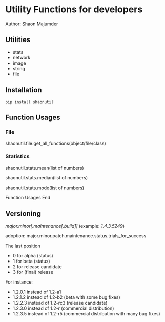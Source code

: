 # Utility Functions for developers
Author: Shaon Majumder

## Utilities
- stats
- network
- image
- string
- file

## Installation
	pip install shaonutil

## Function Usages

### File
shaonutil.file.get_all_functions(object/file/class)

### Statistics

shaonutil.stats.mean(list of numbers)

shaonutil.stats.median(list of numbers)

shaonutil.stats.mode(list of numbers)

Function Usages End

## Versioning

 *major.minor[.maintenance[.build]]* (example: *1.4.3.5249*) 

adoption: major.minor.patch.maintenance.status.trials_for_success

The last position 

- 0 for alpha (status)
- 1 for beta (status)
- 2 for release candidate
- 3 for (final) release

For instance: 

- 1.2.0.1 instead of 1.2-a1
- 1.2.1.2 instead of 1.2-b2 (beta with some bug fixes)
- 1.2.2.3 instead of 1.2-rc3 (release candidate)
- 1.2.3.0 instead of 1.2-r (commercial distribution)
- 1.2.3.5 instead of 1.2-r5 (commercial distribution with many bug fixes)